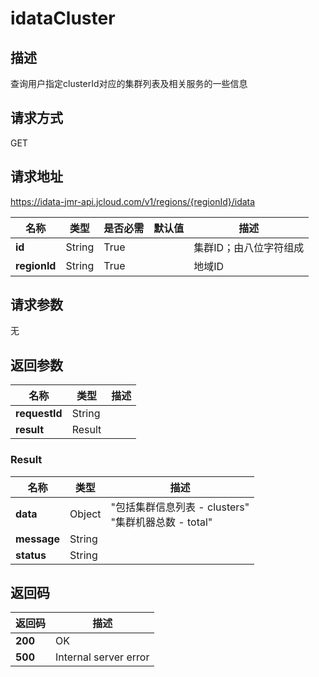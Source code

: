 # idataCluster


## 描述
查询用户指定clusterId对应的集群列表及相关服务的一些信息

## 请求方式
GET

## 请求地址
https://idata-jmr-api.jcloud.com/v1/regions/{regionId}/idata

|名称|类型|是否必需|默认值|描述|
|---|---|---|---|---|
|**id**|String|True| |集群ID；由八位字符组成|
|**regionId**|String|True| |地域ID|

## 请求参数
无


## 返回参数
|名称|类型|描述|
|---|---|---|
|**requestId**|String| |
|**result**|Result| |

### Result
|名称|类型|描述|
|---|---|---|
|**data**|Object|"包括集群信息列表 - clusters"<br>"集群机器总数 - total"<br>|
|**message**|String| |
|**status**|String| |

## 返回码
|返回码|描述|
|---|---|
|**200**|OK|
|**500**|Internal server error|
